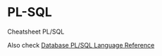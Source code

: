 # PL-SQL
Cheatsheet PL/SQL


Also check [Database PL/SQL Language Reference](https://docs.oracle.com/database/121/LNPLS/toc.htm)
